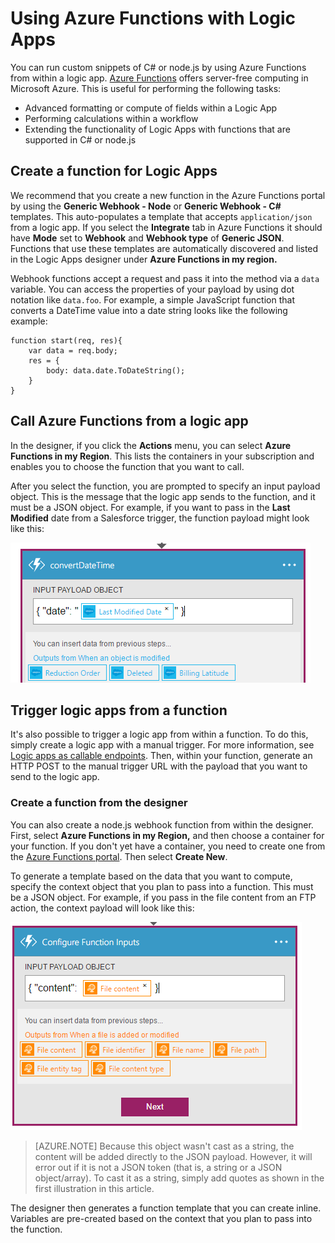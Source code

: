 <properties
   pageTitle="Using Azure Functions with Logic Apps | Microsoft Azure"
   description="See how to use Azure Functions with Logic Apps"
   services="logic-apps,functions"
   documentationCenter=".net,nodejs,java"
   authors="jeffhollan"
   manager="dwrede"
   editor=""/>

<tags
   ms.service="logic-apps"
   ms.devlang="multiple"
   ms.topic="article"
   ms.tgt_pltfrm="na"
   ms.workload="integration"
   ms.date="10/18/2016"
   ms.author="jehollan"/>

# Using Azure Functions with Logic Apps

You can run custom snippets of C# or node.js by using Azure Functions from within a logic app.  [Azure Functions](../azure-functions/functions-overview.md) offers server-free computing in Microsoft Azure. This is useful for performing the following tasks:

* Advanced formatting or compute of fields within a Logic App
* Performing calculations within a workflow
* Extending the functionality of Logic Apps with functions that are supported in C# or node.js

## Create a function for Logic Apps

We recommend that you create a new function in the Azure Functions portal by using the **Generic Webhook - Node** or **Generic Webhook - C#** templates. This auto-populates a template that accepts `application/json` from a logic app.  If you select the **Integrate** tab in Azure Functions it should have **Mode** set to **Webhook** and **Webhook type** of **Generic JSON**.  Functions that use these templates are automatically discovered and listed in the Logic Apps designer under **Azure Functions in my region.**

Webhook functions accept a request and pass it into the method via a `data` variable. You can access the properties of your payload by using dot notation like `data.foo`.  For example, a simple JavaScript function that converts a DateTime value into a date string looks like the following example:

```
function start(req, res){
    var data = req.body;
    res = {
        body: data.date.ToDateString();
    }
}
```

## Call Azure Functions from a logic app

In the designer, if you click the **Actions** menu, you can select **Azure Functions in my Region**.  This lists the containers in your subscription and enables you to choose the function that you want to call.  

After you select the function, you are prompted to specify an input payload object. This is the message that the logic app sends to the function, and it must be a JSON object. For example, if you want to pass in the **Last Modified** date from a Salesforce trigger, the function payload might look like this:

![Last modfied date][1]

## Trigger logic apps from a function

It's also possible to trigger a logic app from within a function.  To do this, simply create a logic app with a manual trigger. For more information, see [Logic apps as callable endpoints](app-service-logic-http-endpoint.md).  Then, within your function, generate an HTTP POST to the manual trigger URL with the payload that you want to send to the logic app.

### Create a function from the designer

You can also create a node.js webhook function from within the designer. First, select **Azure Functions in my Region,** and then choose a container for your function.  If you don't yet have a container, you need to create one from the [Azure Functions portal](https://functions.azure.com/signin). Then select **Create New**.  

To generate a template based on the data that you want to compute, specify the context object that you plan to pass into a function. This must be a JSON object. For example, if you pass in the file content from an FTP action, the context payload will look like this:

![Context payload][2]

>[AZURE.NOTE] Because this object wasn't cast as a string, the content will be added directly to the JSON payload. However, it will error out if it is not a JSON token (that is, a string or a JSON object/array). To cast it as a string, simply add quotes as shown in the first illustration in this article.

The designer then generates a function template that you can create inline. Variables are pre-created based on the context that you plan to pass into the function.




<!--Image references-->
[1]: ./media/app-service-logic-azure-functions/callFunction.png
[2]: ./media/app-service-logic-azure-functions/createFunction.png
